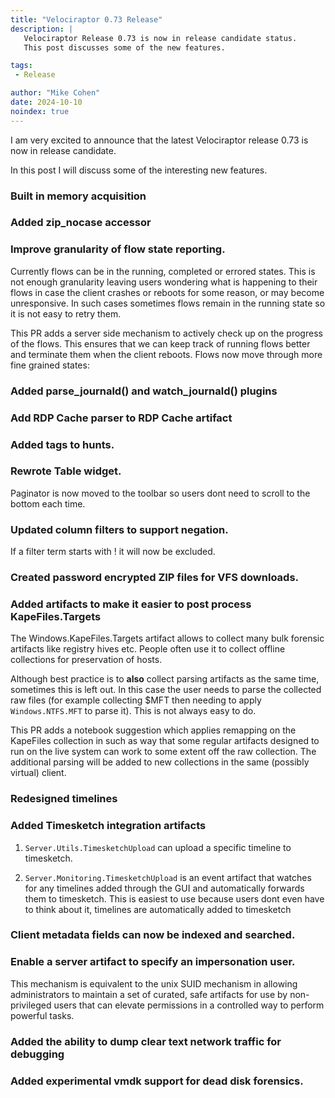 ```yaml
---
title: "Velociraptor 0.73 Release"
description: |
   Velociraptor Release 0.73 is now in release candidate status.
   This post discusses some of the new features.

tags:
 - Release

author: "Mike Cohen"
date: 2024-10-10
noindex: true
---
```


I am very excited to announce that the latest Velociraptor release
0.73 is now in release candidate.

In this post I will discuss some of the interesting new features.


### Built in memory acquisition

### Added zip_nocase accessor

### Improve granularity of flow state reporting.

Currently flows can be in the running, completed or errored
states. This is not enough granularity leaving users wondering what is
happening to their flows in case the client crashes or reboots for
some reason, or may become unresponsive. In such cases sometimes flows
remain in the running state so it is not easy to retry them.

This PR adds a server side mechanism to actively check up on the
progress of the flows. This ensures that we can keep track of running
flows better and terminate them when the client reboots. Flows now
move through more fine grained states:


### Added parse_journald() and watch_journald() plugins

### Add RDP Cache parser to RDP Cache artifact

### Added tags to hunts.

### Rewrote Table widget.

Paginator is now moved to the toolbar so users dont need to scroll to
the bottom each time.

### Updated column filters to support negation.

If a filter term starts with ! it will now be excluded.


### Created password encrypted ZIP files for VFS downloads.

### Added artifacts to make it easier to post process KapeFiles.Targets

The Windows.KapeFiles.Targets artifact allows to collect many bulk
forensic artifacts like registry hives etc. People often use it to
collect offline collections for preservation of hosts.

Although best practice is to **also** collect parsing artifacts as the
same time, sometimes this is left out. In this case the user needs to
parse the collected raw files (for example collecting $MFT then
needing to apply `Windows.NTFS.MFT` to parse it). This is not always
easy to do.

This PR adds a notebook suggestion which applies remapping on the
KapeFiles collection in such as way that some regular artifacts designed
to run on the live system can work to some extent off the raw
collection. The additional parsing will be added to new collections in
the same (possibly virtual) client.


### Redesigned timelines

###  Added Timesketch integration artifacts

1. `Server.Utils.TimesketchUpload` can upload a specific timeline to
   timesketch.

2. `Server.Monitoring.TimesketchUpload` is an event artifact that
   watches for any timelines added through the GUI and automatically
   forwards them to timesketch. This is easiest to use because users
   dont even have to think about it, timelines are automatically added
   to timesketch


### Client metadata fields can now be indexed and searched.

### Enable a server artifact to specify an impersonation user.

This mechanism is equivalent to the unix SUID mechanism in allowing
administrators to maintain a set of curated, safe artifacts for use by
non-privileged users that can elevate permissions in a controlled way
to perform powerful tasks.

### Added the ability to dump clear text network traffic for debugging

### Added experimental vmdk support for dead disk forensics.

